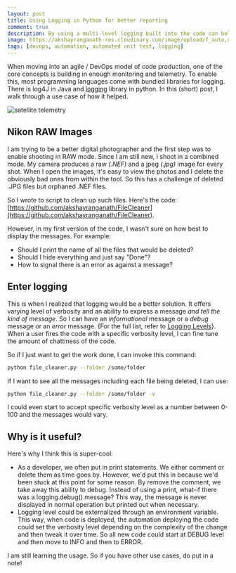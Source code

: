 ```yaml
---
layout: post
title: Using Logging in Python for better reporting
comment: true
description: By using a multi-level logging built into the code can help in making it more DevOps friendly. Python's logging frame-work is a good way to start.
image: https://akshayranganath-res.cloudinary.com/image/upload/f_auto,q_auto/blog/satellite.jpg
tags: [devops, automation, automated unit test, logging]
---
```


When moving into an agile / DevOps model of code production, one of the core concepts is building in enough monitoring and telemetry. To enable this, most programming languages come with bundled libraries for logging. There is log4J in Java and [logging](https://docs.python.org/3/library/logging.html) library in python. In this (short) post, I walk through a use case of how it helped.

![satellite telemetry](https://akshayranganath-res.cloudinary.com/image/upload/f_auto,q_auto/blog/satellite.jpg)

## Nikon RAW Images
I am trying to be a better digital photographer and the first step was to enable shooting in RAW mode. Since I am still new, I shoot in a combined mode. My camera produces a raw _(.NEF)_ and a jpeg _(.jpg)_ image for every shot. When I open the images, it's easy to view the photos and I delete the obviously bad ones from within the tool. So this has a challenge of deleted .JPG files but orphaned .NEF files.

So I wrote to script to clean up such files. Here's the code: [https://github.com/akshayranganath/FileCleaner](https://github.com/akshayranganath/FileCleaner).

However, in my first version of the code, I wasn't sure on how best to display the messages. For example:

- Should I print the name of all the files that would be deleted?
- Should I hide everything and just say "Done"?
- How to signal there is an error as against a message?

## Enter logging
This is when I realized that logging would be a better solution. It offers varying level of verbosity and an ability to express a message _and tell the kind of message_. So I can have an *informational* message or a *debug* message or an *error* message. {For the full list, refer to [Logging Levels](https://docs.python.org/2/library/logging.html#levels)}. When a user fires the code with a specific verbosity level, I can fine tune the amount of chattiness of the code.

So if I just want to get the work done, I can invoke this command:
```bash
python file_cleaner.py --folder /some/folder
```

If I want to see all the messages including each file being deleted, I can use:
```bash
python file_cleaner.py --folder /some/folder -v
```

I could even start to accept specific verbosity level as a number between 0-100 and the messages would vary.

## Why is it useful?
Here's why I think this is super-cool:

- As a developer, we often put in print statements. We either comment or delete them as time goes by. However, we'd put this in because we'd been stuck at this point for some reason. By remove the comment, we take away this ability to debug. Instead of using a print, what-if there was a logging.debug() message? This way, the message is never displayed in normal operation but printed out when necessary.
- Logging level could be externalized through an environment variable. This way, when code is deployed, the automation deploying the code could set the verbosity level depending on the complexity of the change and then tweak it over time. So all new code could start at DEBUG level and then move to INFO and then to ERROR. 

I am still learning the usage. So if you have other use cases, do put in a note!
